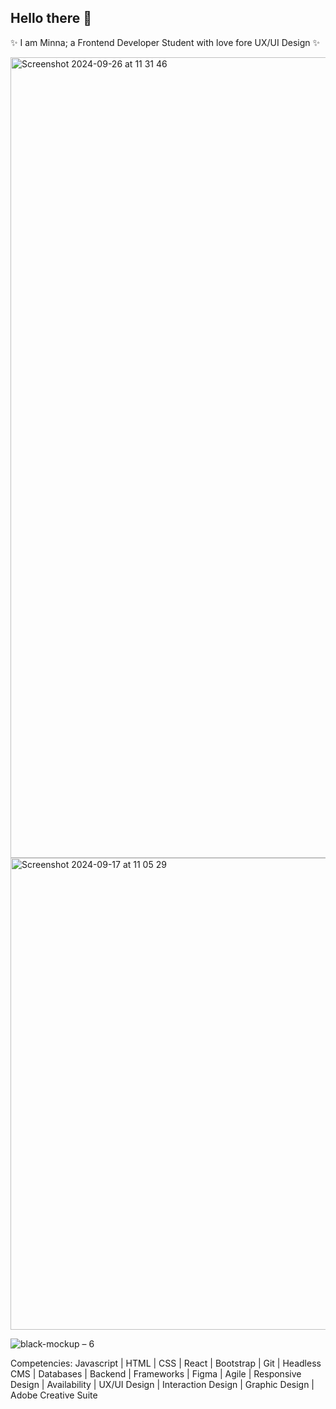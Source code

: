 ## Hello there 👋

✨ I am Minna; a Frontend Developer Student with love fore UX/UI Design ✨ 

<img width="1281" alt="Screenshot 2024-09-26 at 11 31 46" src="https://github.com/user-attachments/assets/b25ec8c6-8fc3-4ff4-bc85-f2858bab1d21">

<img width="755" alt="Screenshot 2024-09-17 at 11 05 29" src="https://github.com/user-attachments/assets/6d3fbf28-a00e-4038-aeb3-097e1ea29198">

![black-mockup – 6](https://github.com/user-attachments/assets/aa38e45e-22db-4f9b-ad58-6903e9776ea8)

Competencies:
Javascript | HTML | CSS | React | Bootstrap | Git | Headless CMS | Databases | Backend | Frameworks | Figma | Agile | Responsive Design | Availability | UX/UI Design | Interaction Design | Graphic Design |  Adobe Creative Suite



<!--
**MinnaNL/MinnaNL** is a ✨ _special_ ✨ repository because its `README.md` (this file) appears on your GitHub profile.

Here are some ideas to get you started:

- 🔭 I’m currently working on ...
- 🌱 I’m currently learning ...
- 👯 I’m looking to collaborate on ...
- 🤔 I’m looking for help with ...
- 💬 Ask me about ...
- 📫 How to reach me: ...
- 😄 Pronouns: ...
- ⚡ Fun fact: ...
-->
